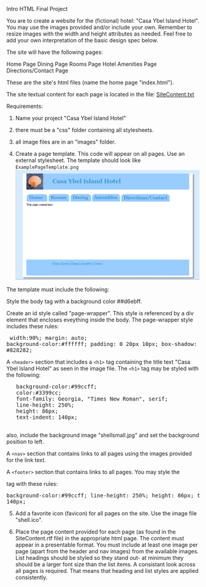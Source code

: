 Intro HTML Final Project

You are to create a website for the (fictional) hotel: "Casa Ybel Island Hotel".
You may use the images provided and/or include your own. Remember to resize images 
with the width and height attributes as needed.
Feel free to add your own interpretation of the basic design spec below.

The site will have the following pages:

Home Page 
Dining Page
Rooms Page
Hotel Amenities Page
Directions/Contact Page

These are the site's html files (name the home page "index.html").

The site textual content for each page is located in the file: [SiteContent.txt](SiteContent.txt) 

Requirements:

1) Name your project "Casa Ybel Island Hotel"

2) there must be a "css" folder containing all stylesheets.

3) all image files are in an "images" folder.

4) Create a page template. This code will appear on all pages. Use an external stylesheet.
   The template should look like `ExamplePageTemplate.png`
![Example Page Template](images/ExamplePageTemplate.png)

  The template must include the following:

  Style the body tag with a background color ##d6ebff.

  Create an id style called "page-wrapper". This style is referenced by a div element that encloses eveything inside the body.
  The page-wrapper style includes these rules:
    <pre>
   width:90%;
   margin: auto;
   background-color:#ffffff;
   padding: 0 20px 10px;
   box-shadow: 5px 5px 5px #828282;
    </pre>

  A `<header>` section that includes a `<h1>` tag containing the title text "Casa Ybel Island Hotel" as seen in the image file.
  The `<h1>` tag may be styled with the following:
   <pre>
   background-color:#99ccff;
   color:#3399cc;
   font-family: Georgia, "Times New Roman", serif;
   line-height: 250%; 
   height: 86px; 
   text-indent: 140px;
    </pre>

   also, include the background image "shellsmall.jpg" and set the background position to left.


  A `<nav>` section that contains links to all pages using the images provided for the link text.


  A `<footer>` section that contains links to all pages. You may style the <footer> tag with these rules:
    <pre>
     background-color:#99ccff;
	 line-height: 250%; 
	 height: 86px; 
	 text-indent: 140px;
    </pre>




5) Add a favorite icon (favicon) for all pages on the site. Use the image file "shell.ico".

6) Place the page content provided for each page (as found in the SiteContent.rtf file) in the appropriate html page. 
   The content must appear in a presentable format.
   You must include at least one image per page (apart from the header and nav images) from the available images. 
   List headings should be styled so they stand out- at minimum they should be a larger font size than the list items. 
   A consistant look across all pages is required. That means that heading and list styles are applied consistently.
   







